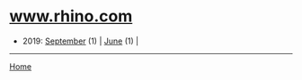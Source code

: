 # www.rhino.com

  * 2019: 
      [September](./www-rhino-com-2019-09.md) (1) | 
      [June](./www-rhino-com-2019-06.md) (1) | 

----

[Home](../)
